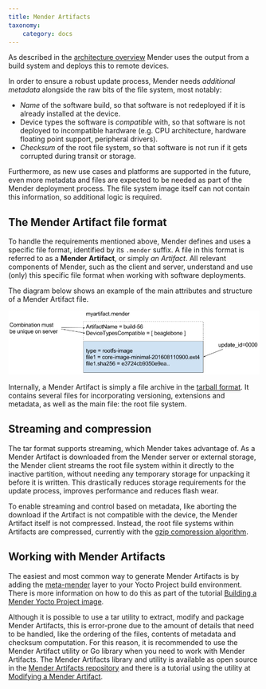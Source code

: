 ```yaml
---
title: Mender Artifacts
taxonomy:
    category: docs
---
```


As described in the [architecture overview](../overview) Mender uses the output
from a build system and deploys this to remote devices.

In order to ensure a robust update process, Mender needs *additional metadata*
alongside the raw bits of the file system, most notably:

* *Name* of the software build, so that software is not redeployed if it is already installed at the device.
* Device types the software is *compatible* with, so that software is not deployed to incompatible hardware (e.g. CPU architecture, hardware floating point support, peripheral drivers).
* *Checksum* of the root file system, so that software is not run if it gets corrupted during transit or storage.

Furthermore, as new use cases and platforms are supported in the future, even
more metadata and files are expected to be needed as part of the Mender deployment process.
The file system image itself can not contain this information, so additional logic is required.


## The Mender Artifact file format

To handle the requirements mentioned above, Mender defines and uses a
specific file format, identified by its `.mender` suffix. A file in this format
is referred to as a **Mender Artifact**, or simply *an Artifact*.
All relevant components of Mender, such as the client and server, understand
and use (only) this specific file format when working with software deployments.

The diagram below shows an example of the main attributes and structure of a
Mender Artifact file.

![Mender Artifact format](mender-artifact-format.png)

Internally, a Mender Artifact is simply a file archive in the [tarball format](https://en.wikipedia.org/wiki/Tar_(computing)?target=_blank).
It contains several files for incorporating versioning, extensions and metadata,
as well as the main file: the root file system.



## Streaming and compression

The tar format supports streaming, which Mender takes advantage of. As a Mender
Artifact is downloaded from the Mender server or external storage, the Mender
client streams the root file system within it directly to the inactive partition,
without needing any temporary storage for unpacking it before it is written.
This drastically reduces storage requirements for the update process,
improves performance and reduces flash wear.

To enable streaming and control based on metadata, like aborting the download
if the Artifact is not compatible with the device, the Mender Artifact itself
is not compressed. Instead, the root file systems within Artifacts are
compressed, currently with the [gzip compression algorithm](https://en.wikipedia.org/wiki/Gzip?target=_blank).


## Working with Mender Artifacts

The easiest and most common way to generate Mender Artifacts is by
adding the [meta-mender](https://github.com/mendersoftware/meta-mender?target=_blank)
layer to your Yocto Project build environment. There is more information
on how to do this as part of the tutorial [Building a Mender Yocto Project image](../../artifacts/building-mender-yocto-image).

Although it is possible to use a tar utility to extract, modify and package
Mender Artifacts, this is error-prone due to the amount of details
that need to be handled, like the ordering of the files, contents of
metadata and checksum computation.
For this reason, it is recommended to use the Mender Artifact utility or Go library
when you need to work with Mender Artifacts. The Mender Artifacts library and utility
is available as open source in the [Mender Artifacts repository](https://github.com/mendersoftware/mender-artifact?target=_blank)
and there is a tutorial using the utility at [Modifying a Mender Artifact](../../artifacts/modifying-a-Mender-Artifact).
